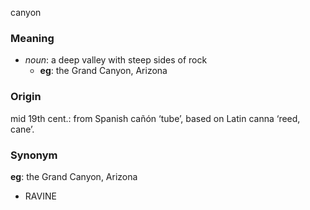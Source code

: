 canyon
### Meaning
+ _noun_: a deep valley with steep sides of rock
	+ __eg__: the Grand Canyon, Arizona

### Origin

mid 19th cent.: from Spanish cañón ‘tube’, based on Latin canna ‘reed, cane’.

### Synonym

__eg__: the Grand Canyon, Arizona

+ RAVINE


